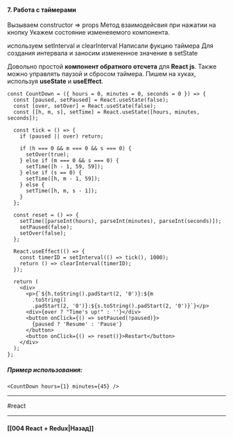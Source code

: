 #### 7. Работа с таймерами

Вызываем constructor => props 
Метод взаимодейсвия при нажатии на кнопку
Укажем состояние изменеяемого компонента.

используем setInterval и clearInterval
Написали фукцию таймера
Для создания интервала и  заносим измененное значение в setState

Довольно простой **компонент обратного отсчета** для **React js**. Также можно управлять паузой и сбросом таймера. Пишем на хуках, используя **useState** и **useEffect**.

```
const CountDown = ({ hours = 0, minutes = 0, seconds = 0 }) => {
  const [paused, setPaused] = React.useState(false);
  const [over, setOver] = React.useState(false);
  const [[h, m, s], setTime] = React.useState([hours, minutes, seconds]);

  const tick = () => {
    if (paused || over) return;

    if (h === 0 && m === 0 && s === 0) {
      setOver(true);
    } else if (m === 0 && s === 0) {
      setTime([h - 1, 59, 59]);
    } else if (s == 0) {
      setTime([h, m - 1, 59]);
    } else {
      setTime([h, m, s - 1]);
    }
  };

  const reset = () => {
    setTime([parseInt(hours), parseInt(minutes), parseInt(seconds)]);
    setPaused(false);
    setOver(false);
  };

  React.useEffect(() => {
    const timerID = setInterval(() => tick(), 1000);
    return () => clearInterval(timerID);
  });

  return (
    <div>
      <p>{`${h.toString().padStart(2, '0')}:${m
        .toString()
        .padStart(2, '0')}:${s.toString().padStart(2, '0')}`}</p>
      <div>{over ? "Time's up!" : ''}</div>
      <button onClick={() => setPaused(!paused)}>
        {paused ? 'Resume' : 'Pause'}
      </button>
      <button onClick={() => reset()}>Restart</button>
    </div>
  );
};
```

##### Пример использования:

```
<CountDown hours={1} minutes={45} />
```

____
#react

____

#### [[004 React + Redux|Назад]]